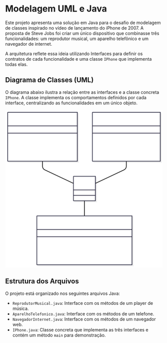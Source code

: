 # Modelagem UML e Java

Este projeto apresenta uma solução em Java para o desafio de modelagem de classes inspirado no vídeo de lançamento do iPhone de 2007. A proposta de Steve Jobs foi criar um único dispositivo que combinasse três funcionalidades: um reprodutor musical, um aparelho telefônico e um navegador de internet.

A arquitetura reflete essa ideia utilizando Interfaces para definir os contratos de cada funcionalidade e uma classe `IPhone` que implementa todas elas.

## Diagrama de Classes (UML)

O diagrama abaixo ilustra a relação entre as interfaces e a classe concreta `IPhone`. A classe implementa os comportamentos definidos por cada interface, centralizando as funcionalidades em um único objeto.

![Diagrama UML do IPhone](diagrama)

## Estrutura dos Arquivos

O projeto está organizado nos seguintes arquivos Java:

-   `ReprodutorMusical.java`: Interface com os métodos de um player de música.
-   `AparelhoTelefonico.java`: Interface com os métodos de um telefone.
-   `NavegadorInternet.java`: Interface com os métodos de um navegador web.
-   `IPhone.java`: Classe concreta que implementa as três interfaces e contém um método `main` para demonstração.

